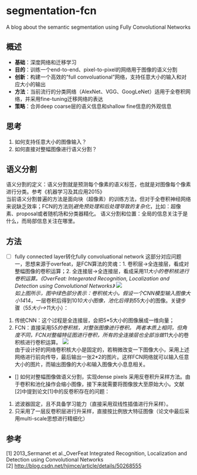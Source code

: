 # segmentation-fcn
A blog about the semantic segmentation using Fully Convolutional Networks

## 概述 ##
 * __基础__：深度网络和迁移学习
 * __目的__：训练一个end-to-end、pixel-to-pixel的网络用于图像的语义分割
 * __创新__：构建一个高效的“full convoluational”网络，支持任意大小的输入和对应大小的输出
 * __方法__：当前流行的分类网络（AlexNet、VGG、GoogLeNet）适用于全卷积网络，并采用fine-tuning迁移网络的表达
 * __策略__：合并deep coarse层的语义信息和shallow fine信息的外观信息

## 思考 ##
1. 如何支持任意大小的图像输入？
2. 如何直接对整幅图像进行语义分割？

## 语义分割 ##
语义分割的定义：语义分割就是预测每个像素的语义标签，也就是对图像每个像素进行分类。参考《机器学习及其应用2015》  
当前语义分割普遍的方法是面向块（超像素）的训练方法，但对于全卷积神经网络来说缺乏效率；FCN的方法则*避免预处理和后处理导致的复杂化*，比如：超像素、proposal或者随机场和分类器精化。
语义分割和位置：全局的信息关注于是什么，而局部信息关注在哪里。


## 方法 ##
- [ ] fully connected layer转化fully convoluational network
这部分对应问题一，思想来源于overfeat，是FCN算法的灵魂：1. 卷积层->全连接层，看成对整幅图像的卷积运算；2. 全连接层->全连接层，看成采用1*1大小的卷积核进行卷积运算。《OverFeat: Integerated Recognition, Localization and Detection using Convolutional Networks》
![]({{site.baseurl}}//1.jpg)  
如上图所示，图中绿色部分表示：卷积核大小。假设一个CNN模型输入图像大小14*14，一层卷积后得到10*10大小图像，池化后得到5*5大小的图像。关键步骤（5*5大小->1*1大小）：
1. 传统CNN：这个过程是全连接层，会把5*5大小的图像展成一维向量；
2. FCN：直接采用5*5的卷积核，对整张图像进行卷积。
两者本质上相同，但角度不同，FCN对整幅特征图进行卷积，所有的全连接层也全部当做1*1大小的卷积核进行卷积运算。
![]({{site.baseurl}}//2.jpg)  
由于设计好的网络卷积核大小是固定的，若稍微改变一下图像大小，采用上述网络进行前向传导，最后输出一张2*2的图片。这样FCN网络就可以输入任意大小的图片，而输出图像的大小和输入图像大小息息相关。
- [] 如何对整幅图像做语义分割，实现dense pixels
采用反卷积升采样方法。由于卷积和池化操作会缩小图像，接下来就需要将图像放大至原始大小。文献[2]中提到论文[1]中的反卷积存在的问题：
1. 滤波器固定，且不具备学习能力（直接采用双线性插值进行升采样）。
2. 只采用了一层反卷积层进行升采样，直接按比例放大特征图像（论文中最后采用multi-scale思想进行精细化）




## 参考 ##
[1] 2013_Sermanet et al._OverFeat Integrated Recognition, Localization and Detection using Convolutional Networks  
[2] http://blog.csdn.net/hjimce/article/details/50268555  
